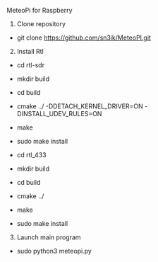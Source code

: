 MeteoPi for Raspberry 



1. Clone repository
  - git clone https://github.com/sn3ik/MeteoPI.git
  

  
2. Install Rtl
  - cd rtl-sdr
  - mkdir build
  - cd build
  - cmake ../ -DDETACH_KERNEL_DRIVER=ON -DINSTALL_UDEV_RULES=ON
  - make
  - sudo make install

  

  - cd rtl_433
  - mkdir build
  - cd build
  - cmake ../
  - make
  - sudo make install

  

3. Launch main program
  - sudo python3 meteopi.py
